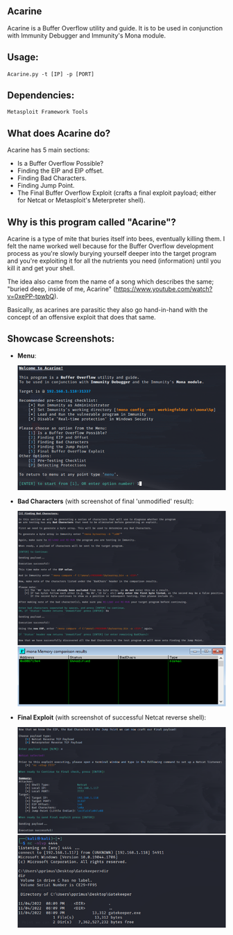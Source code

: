 ## Acarine
Acarine is a Buffer Overflow utility and guide. It is to be used in conjunction with Immunity Debugger and Immunity's Mona module.

## Usage: 
    Acarine.py -t [IP] -p [PORT]

## Dependencies:
    Metasploit Framework Tools

## What does Acarine do?

Acarine has 5 main sections:
- Is a Buffer Overflow Possible?
- Finding the EIP and EIP offset.
- Finding Bad Characters.
- Finding Jump Point.
- The Final Buffer Overflow Exploit (crafts a final exploit payload; either for Netcat or Metasploit's Meterpreter shell).

## Why is this program called "Acarine"?

Acarine is a type of mite that buries itself into bees, eventually killing them. I felt the name worked well because for the Buffer Overflow development process as you're slowly burying yourself deeper into the target program and you're exploiting it for all the nutrients you need (information) until you kill it and get your shell. 

The idea also came from the name of a song which describes the same; "buried deep, inside of me, Acarine" (https://www.youtube.com/watch?v=0xePP-tpwbQ). 

Basically, as acarines are parasitic they also go hand-in-hand with the concept of an offensive exploit that does that same.

## Showcase Screenshots:

- **Menu**:

   ![image](https://raw.githubusercontent.com/vaarg/Acarine/main/screenshots/1_acarine.png)

- **Bad Characters** (with screenshot of final 'unmodified' result):

   ![image](https://raw.githubusercontent.com/vaarg/Acarine/main/screenshots/2_acarine.png)
   ![image](https://raw.githubusercontent.com/vaarg/Acarine/main/screenshots/3_immunitychars.png)

- **Final Exploit** (with screenshot of successful Netcat reverse shell):
    
   ![image](https://raw.githubusercontent.com/vaarg/Acarine/main/screenshots/4_acarine.png)
   ![image](https://raw.githubusercontent.com/vaarg/Acarine/main/screenshots/5_shell.png)
